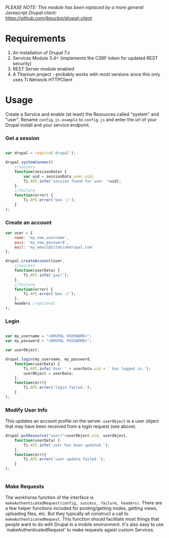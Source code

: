 <em color="red">PLEASE NOTE: This module has been replaced by a more general Javascript Drupal client:<br>https://github.com/jbeuckm/drupal-client</em>

# Requirements

1. An installation of Drupal 7.x
2. Services Module 3.4+ (implements the CSRF token for updated REST security)
3. REST Server module enabled
4. A Titanium project - probably works with most versions since this only uses Ti.Network.HTTPClient


# Usage

Create a Service and enable (at least) the Resources called "system" and "user". Rename `config.js.example` to `config.js` and enter the url of your Drupal install and your service endpoint.

### Get a session

```javascript

var drupal = require('drupal');

drupal.systemConnect(
	//success
	function(sessionData) {
		var uid = sessionData.user.uid;
		Ti.API.info('session found for user '+uid);
	},
	//failure
	function(error) {
		Ti.API.error('boo :(');
	}
);
```

### Create an account

```javascript 
var user = {
	name: 'my_new_username',
	pass: 'my_new_password',
	mail: 'my_email@titaniumdrupal.com'
};

drupal.createAccount(user,
	//success
	function(userData) {
		Ti.API.info('yay!');
	},
	//failure
	function(error) {
		Ti.API.error('boo :(');
	},
	headers //optional
);	
```

### Login

```javascript

var my_username = "<DRUPAL USERNAME>";
var my_password = "<DRUPAL PASSWORD>";

var userObject;

drupal.login(my_username, my_password,
	function(userData) {
		Ti.API.info('User ' + userData.uid + ' has logged in.');
		userObject = userData;
	},
	function(err){
		Ti.API.error('login failed.');
	}
);
```

### Modify User Info

This updates an account profile on the server. `userObject` is a user object that may have been received from a login request (see above).

```javascript
drupal.putResource("user/"+userObject.uid, userObject, 
	function(userData) {
		Ti.API.info('user has been updated.');
	},
	function(err){
		Ti.API.error('user update failed.');
	}
);
	
```
### Make Requests

The workhorse function of the interface is `makeAuthenticatedRequest(config, success, failure, headers)`. There are a few helper functions included for posting/getting nodes, getting views, uploading files, etc. But they typically all construct a call to `makeAuthenticatedRequest`. This function should facilitate most things that people want to do with Drupal in a mobile environment. It's also easy to use `makeAuthenticatedRequest' to make requests agaist custom Services.

